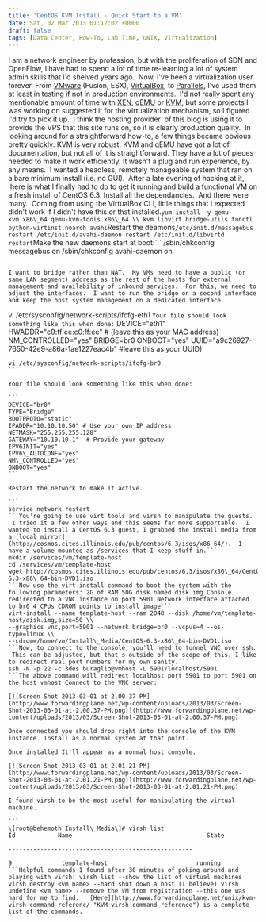 ```yaml
---
title: 'CentOS KVM Install - Quick Start to a VM'
date: Sat, 02 Mar 2013 01:12:02 +0000
draft: false
tags: [Data Center, How-To, Lab Time, UNIX, Virtualization]
---
```


I am a network engineer by profession, but with the proliferation of SDN and OpenFlow, I have had to spend a lot of time re-learning a lot of system admin skills that I'd shelved years ago.  Now, I've been a virtualization user forever. From [VMware](http://www.vmware.com) (Fusion, ESX), [VirtualBox](https://www.virtualbox.org), to [Parallels](www.parallels.com), I've used them at least in testing if not in production environments.  I'd not really spent any mentionable amount of time with [XEN](http://www.xen.org), [qEMU](http://www.qemu.org) or [KVM](www.linux-kvm.org), but some projects I was working on suggested it for the virtualization mechanism, so I figured I'd try to pick it up.  I think the hosting provider  of this blog is using it to provide the VPS that this site runs on, so it is clearly production quality.  In looking around for a straightforward how-to, a few things became obvious pretty quickly: KVM is very robust. KVM and qEMU have got a lot of documentation, but not all of it is straightforward. They have a lot of pieces needed to make it work efficiently. It wasn't a plug and run experience, by any means.  I wanted a headless, remotely manageable system that ran on a bare minimum install (i.e. no GUI).  After a late evening of hacking at it,  here is what I finally had to do to get it running and build a functional VM on a fresh install of CentOS 6.3. Install all the dependancies.  And there were many.  Coming from using the VirtualBox CLI, little things that I expected didn't work if I didn't have this or that installed.```
yum install -y qemu-kvm.x86\_64 qemu-kvm-tools.x86\_64 \\
kvm libvirt bridge-utils tunctl python-virtinst.noarch avahi
```Restart the deamons```
/etc/init.d/messagebus restart
/etc/init.d/avahi-daemon restart
/etc/init.d/libvirtd restart
```Make the new daemons start at boot:```
/sbin/chkconfig messagebus on
/sbin/chkconfig avahi-daemon on
```

I want to bridge rather than NAT.  My VMs need to have a public (or same LAN segment) address as the rest of the hosts for external management and availability of inbound services.  For this, we need to adjust the interfaces.  I want to run the bridge on a second interface and keep the host system management on a dedicated interface.

```
vi /etc/sysconfig/network-scripts/ifcfg-eth1
```Your file should look something like this when done:```
DEVICE="eth1"
HWADDR="c0:ff:ee:c0:ff:ee" # (leave this as your MAC address)
NM\_CONTROLLED="yes"
 BRIDGE=br0
 ONBOOT="yes"
UUID="a9c26927-7650-42e9-a86a-1ae1227eac4b" #leave this as your UUID)
``````
vi /etc/sysconfig/network-scripts/ifcfg-br0
```

Your file should look something like this when done:

```
DEVICE="br0"
TYPE="Bridge"
BOOTPROTO="static"
IPADDR="10.10.10.50" # Use your own IP address
NETMASK="255.255.255.128"
GATEWAY="10.10.10.1"  # Provide your gateway
IPV6INIT="yes"
IPV6\_AUTOCONF="yes"
NM\_CONTROLLED="yes"
ONBOOT="yes"
```

Restart the network to make it active.

```
service network restart
```You're going to use virt tools and virsh to manipulate the guests.  I tried it a few other ways and this seems far more supportable.  I wanted to install a CentOS 6.3 guest, I grabbed the install media from a [local mirror](http://cosmos.cites.illinois.edu/pub/centos/6.3/isos/x86_64/).  I have a volume mounted as /services that I keep stuff in.```
mkdir /services/vm/template-host
cd /services/vm/template-host
wget http://cosmos.cites.illinois.edu/pub/centos/6.3/isos/x86\_64/CentOS-6.3-x86\_64-bin-DVD1.iso
```Now use the virt-install command to boot the system with the following parameters: 2G of RAM 50G disk named disk.img Console redirected to a VNC instance on port 5901 Network interface attached to br0 4 CPUs CDROM points to install image```
virt-install --name template-host --ram 2048 --disk /home/vm/template-host/disk.img,size=50 \\
--graphics vnc,port=5901 --network bridge=br0 --vcpus=4 --os-type=linux \\
--cdrom=/home/vm/Install\_Media/CentOS-6.3-x86\_64-bin-DVD1.iso
```Now, to connect to the console, you'll need to tunnel VNC over ssh.  This can be adjusted, but that's outside of the scope of this. I like to redirect real port numbers for my own sanity.```
ssh -N -p 22 -c 3des buraglio@vmhost -L 5901/localhost/5901
```The above command will redirect localhost port 5901 to port 5901 on the host vmhost Connect to the VNC server:

[![Screen Shot 2013-03-01 at 2.00.37 PM](http://www.forwardingplane.net/wp-content/uploads/2013/03/Screen-Shot-2013-03-01-at-2.00.37-PM.png)](http://www.forwardingplane.net/wp-content/uploads/2013/03/Screen-Shot-2013-03-01-at-2.00.37-PM.png)

Once connected you should drop right into the console of the KVM instance. Install as a normal system at that point.

Once installed It'll appear as a normal host console.

[![Screen Shot 2013-03-01 at 2.01.21 PM](http://www.forwardingplane.net/wp-content/uploads/2013/03/Screen-Shot-2013-03-01-at-2.01.21-PM.png)](http://www.forwardingplane.net/wp-content/uploads/2013/03/Screen-Shot-2013-03-01-at-2.01.21-PM.png)

I found virsh to be the most useful for manipulating the virtual machine.

```
\[root@behemoth Install\_Media\]# virsh list
Id            Name                                      State

----------------------------------------------------

9              template-host                         running
```Helpful commands I found after 30 minutes of poking around and playing with virsh: virsh list --show the list of virtual machines virsh destroy <vm name> --hard shut down a host (I believe) virsh undefine <vm name> --remove the VM from registration --this one was hard for me to find.   [Here](http://www.forwardingplane.net/unix/kvm-virsh-command-referenc/ "KVM virsh command reference") is a complete list of the commands.